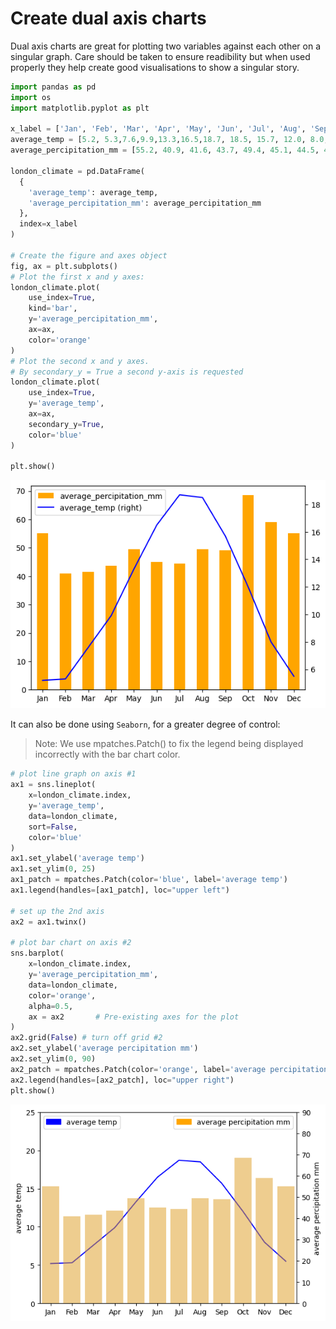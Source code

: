 # Create dual axis charts

Dual axis charts are great for plotting two variables against each other on a singular graph. Care should be taken to ensure readibility but when used properly they help create good visualisations to show a singular story.

```python
import pandas as pd
import os
import matplotlib.pyplot as plt

x_label = ['Jan', 'Feb', 'Mar', 'Apr', 'May', 'Jun', 'Jul', 'Aug', 'Sep', 'Oct', 'Nov', 'Dec']
average_temp = [5.2, 5.3,7.6,9.9,13.3,16.5,18.7, 18.5, 15.7, 12.0, 8.0, 5.5]
average_percipitation_mm = [55.2, 40.9, 41.6, 43.7, 49.4, 45.1, 44.5, 49.5, 49.1, 68.5, 59.0, 55.2]

london_climate = pd.DataFrame(
  {
    'average_temp': average_temp,
    'average_percipitation_mm': average_percipitation_mm
  }, 
  index=x_label
)

# Create the figure and axes object
fig, ax = plt.subplots()
# Plot the first x and y axes:
london_climate.plot(
    use_index=True, 
    kind='bar',
    y='average_percipitation_mm', 
    ax=ax, 
    color='orange'
)
# Plot the second x and y axes. 
# By secondary_y = True a second y-axis is requested
london_climate.plot(
    use_index=True, 
    y='average_temp', 
    ax=ax, 
    secondary_y=True,
    color='blue'
)

plt.show()
```

![Dual axis example](/graph_examples/dual-axis-example-1.png)

It can also be done using `Seaborn`, for a greater degree of control:

> Note: We use mpatches.Patch() to fix the legend being displayed incorrectly with the bar chart color.

```python
# plot line graph on axis #1
ax1 = sns.lineplot(
    x=london_climate.index, 
    y='average_temp', 
    data=london_climate, 
    sort=False, 
    color='blue'
)
ax1.set_ylabel('average temp')
ax1.set_ylim(0, 25)
ax1_patch = mpatches.Patch(color='blue', label='average temp')
ax1.legend(handles=[ax1_patch], loc="upper left")

# set up the 2nd axis
ax2 = ax1.twinx()

# plot bar chart on axis #2
sns.barplot(
    x=london_climate.index, 
    y='average_percipitation_mm', 
    data=london_climate, 
    color='orange', 
    alpha=0.5, 
    ax = ax2       # Pre-existing axes for the plot
)
ax2.grid(False) # turn off grid #2
ax2.set_ylabel('average percipitation mm')
ax2.set_ylim(0, 90)
ax2_patch = mpatches.Patch(color='orange', label='average percipitation mm')
ax2.legend(handles=[ax2_patch], loc="upper right")
plt.show()
```

![Dual axis example 2](/graph_examples/dual-axis-example-2.png)
